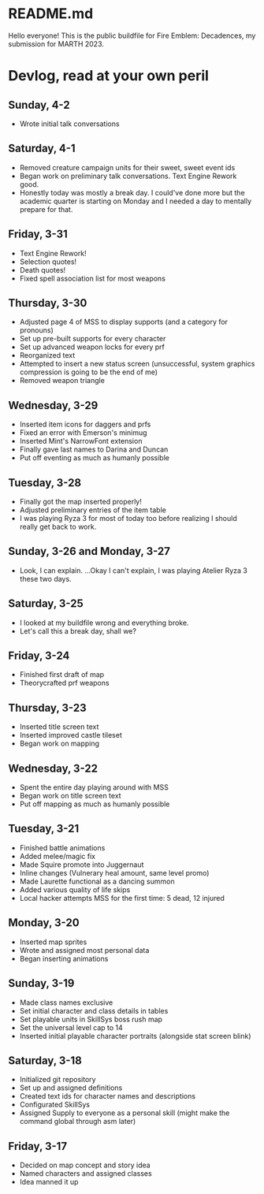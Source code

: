 # README.md

Hello everyone! This is the public buildfile for Fire Emblem: Decadences, my submission for MARTH 2023.

# Devlog, read at your own peril

## Sunday, 4-2
- Wrote initial talk conversations

## Saturday, 4-1
- Removed creature campaign units for their sweet, sweet event ids
- Began work on preliminary talk conversations. Text Engine Rework good.
- Honestly today was mostly a break day. I could've done more but the academic quarter is starting on Monday and I needed a day to mentally prepare for that.

## Friday, 3-31
- Text Engine Rework!
- Selection quotes!
- Death quotes!
- Fixed spell association list for most weapons

## Thursday, 3-30
- Adjusted page 4 of MSS to display supports (and a category for pronouns)
- Set up pre-built supports for every character
- Set up advanced weapon locks for every prf
- Reorganized text
- Attempted to insert a new status screen (unsuccessful, system graphics compression is going to be the end of me)
- Removed weapon triangle

## Wednesday, 3-29
- Inserted item icons for daggers and prfs
- Fixed an error with Emerson's minimug
- Inserted Mint's NarrowFont extension
- Finally gave last names to Darina and Duncan
- Put off eventing as much as humanly possible

## Tuesday, 3-28
- Finally got the map inserted properly!
- Adjusted preliminary entries of the item table
- I was playing Ryza 3 for most of today too before realizing I should really get back to work.

## Sunday, 3-26 and Monday, 3-27
- Look, I can explain. ...Okay I can't explain, I was playing Atelier Ryza 3 these two days.

## Saturday, 3-25
- I looked at my buildfile wrong and everything broke.
- Let's call this a break day, shall we?

## Friday, 3-24
- Finished first draft of map
- Theorycrafted prf weapons

## Thursday, 3-23
- Inserted title screen text
- Inserted improved castle tileset
- Began work on mapping

## Wednesday, 3-22
- Spent the entire day playing around with MSS
- Began work on title screen text
- Put off mapping as much as humanly possible

## Tuesday, 3-21
- Finished battle animations
- Added melee/magic fix
- Made Squire promote into Juggernaut
- Inline changes (Vulnerary heal amount, same level promo)
- Made Laurette functional as a dancing summon
- Added various quality of life skips
- Local hacker attempts MSS for the first time: 5 dead, 12 injured

## Monday, 3-20
- Inserted map sprites
- Wrote and assigned most personal data
- Began inserting animations

## Sunday, 3-19
- Made class names exclusive
- Set initial character and class details in tables
- Set playable units in SkillSys boss rush map
- Set the universal level cap to 14
- Inserted initial playable character portraits (alongside stat screen blink)

## Saturday, 3-18
- Initialized git repository
- Set up and assigned definitions
- Created text ids for character names and descriptions
- Configurated SkillSys
- Assigned Supply to everyone as a personal skill (might make the command global through asm later)

## Friday, 3-17
- Decided on map concept and story idea
- Named characters and assigned classes
- Idea manned it up